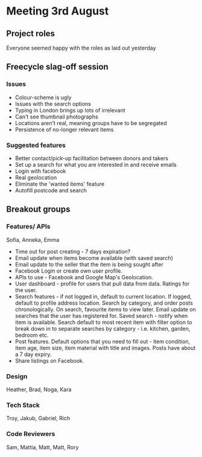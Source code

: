 # Meeting 3rd August

## Project roles

Everyone seemed happy with the roles as laid out yesterday

## Freecycle slag-off session
### Issues
* Colour-scheme is ugly
* Issues with the search options
* Typing in London brings up lots of irrelevant
* Can't see thumbnail photographs
* Locations aren't real, meaning groups have to be segregated
* Persistence of no-longer relevant items

### Suggested features
* Better contact/pick-up facilitation between donors and takers
* Set up a search for what you are interested in and receive emails
* Login with facebook
* Real geolocation
* Eliminate the 'wanted items' feature
* Autofill postcode and search

## Breakout groups
### Features/ APIs
Sofia, Anneka, Emma

- Time out for post creating - 7 days expiration? 
- Email update when items become available (with saved search)
- Email update to the seller that the item is being sought after
- Facebook Login or create own user profile. 
- APIs to use - Facebook and Google Map's Geolocation.
- User dashboard - profile for users that pull data from data. Ratings for the user.
- Search features - if not logged in, default to current location. If logged, default to profile address location. Search by category, and order posts chronologically. On search, favourite items to view later. Email update on searches that the user has registered for. Saved search - notify when item is available. Search default to most recent item with filter option to break down in to separate searches by category - i.e. kitchen, garden, bedroom etc.
- Post features. Default options that you need to fill out - item condition, item age, item size, item material with title and images. Posts have about a 7 day expiry. 
- Share listings on Facebook.

### Design
Heather, Brad, Noga, Kara
### Tech Stack
Troy, Jakub, Gabriel, Rich
### Code Reviewers
Sam, Mattia, Matt, Matt, Rory
